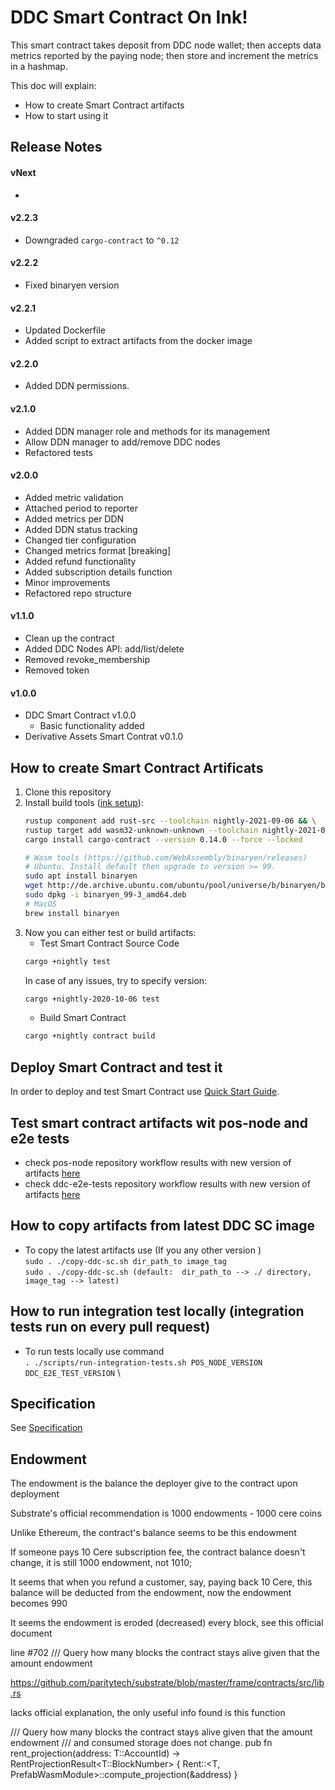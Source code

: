 # DDC Smart Contract On Ink!

This smart contract takes deposit from DDC node wallet; then accepts data metrics reported by the paying node; then store and increment the metrics in a hashmap.

This doc will explain:
* How to create Smart Contract artifacts
* How to start using it

## Release Notes
#### vNext
*
#### v2.2.3
* Downgraded `cargo-contract` to `^0.12`
#### v2.2.2
* Fixed binaryen version
#### v2.2.1
* Updated Dockerfile
* Added script to extract artifacts from the docker image
#### v2.2.0
* Added DDN permissions.
#### v2.1.0
* Added DDN manager role and methods for its management
* Allow DDN manager to add/remove DDC nodes
* Refactored tests
#### v2.0.0
* Added metric validation
* Attached period to reporter
* Added metrics per DDN
* Added DDN status tracking
* Changed tier configuration
* Changed metrics format [breaking]
* Added refund functionality
* Added subscription details function
* Minor improvements
* Refactored repo structure
#### v1.1.0
* Clean up the contract
* Added DDC Nodes API: add/list/delete
* Removed revoke_membership
* Removed token
#### v1.0.0
* DDC Smart Contract v1.0.0
    * Basic functionality added
* Derivative Assets Smart Contrat v0.1.0

## How to create Smart Contract Artificats

1. Clone this repository
1. Install build tools ([ink setup](https://substrate.dev/substrate-contracts-workshop/#/0/setup)):
    ```bash
	rustup component add rust-src --toolchain nightly-2021-09-06 && \
	rustup target add wasm32-unknown-unknown --toolchain nightly-2021-09-06 && \
	cargo install cargo-contract --version 0.14.0 --force --locked
    
    # Wasm tools (https://github.com/WebAssembly/binaryen/releases)
    # Ubuntu. Install default then upgrade to version >= 99.
    sudo apt install binaryen
    wget http://de.archive.ubuntu.com/ubuntu/pool/universe/b/binaryen/binaryen_99-3_amd64.deb
    sudo dpkg -i binaryen_99-3_amd64.deb
    # MacOS
    brew install binaryen
    ```
1. Now you can either test or build artifacts:
    * Test Smart Contract Source Code
    ```bash
    cargo +nightly test
    ```
    In case of any issues, try to specify version:
    ```bash
    cargo +nightly-2020-10-06 test
    ```
    * Build Smart Contract
    ```bash
    cargo +nightly contract build
    ```
## Deploy Smart Contract and test it
In order to deploy and test Smart Contract use [Quick Start Guide](https://github.com/Cerebellum-Network/private-standalone-network-node/blob/dev/docs/tutorial.md#quick-start-guide).

## Test smart contract artifacts wit pos-node and e2e tests
- check pos-node repository workflow results with new version of artifacts [here](https://github.com/Cerebellum-Network/pos-network-node/actions/workflows/run-tests-on-new-version-of-ddc-sc.yml)
- check ddc-e2e-tests repository workflow results with new version of artifacts [here](https://github.com/Cerebellum-Network/ddc-e2e-tests/actions/workflows/run-tests-on-new-version-of-ddc-sc.yml)

## How to copy artifacts from latest DDC SC image
- To copy the latest artifacts use (If you any other version )\
  `sudo . ./copy-ddc-sc.sh dir_path_to image_tag` \
  `sudo . ./copy-ddc-sc.sh (default:  dir_path_to --> ./ directory, image_tag --> latest)`

## How to run integration test locally (integration tests run on every pull request)
- To run tests locally use command \
  `. ./scripts/run-integration-tests.sh POS_NODE_VERSION DDC_E2E_TEST_VERSION` \

## Specification
See [Specification](./SPECIFICATION.md)

## Endowment

The endowment is the balance the deployer give to the contract upon deployment

Substrate's official recommendation is 1000 endowments - 1000 cere coins

Unlike Ethereum, the contract's balance seems to be this endowment

If someone pays 10 Cere subscription fee, the contract balance doesn't change, it is still 1000 endowment, not 1010;

It seems that when you refund a customer, say, paying back 10 Cere, this balance will be deducted from the endowment, now the endowment becomes 990

It seems the endowment is eroded (decreased) every block, see this official document

line #702 /// Query how many blocks the contract stays alive given that the amount endowment

https://github.com/paritytech/substrate/blob/master/frame/contracts/src/lib.rs

lacks official explanation, the only useful info found is this function

/// Query how many blocks the contract stays alive given that the amount endowment
/// and consumed storage does not change.
pub fn rent_projection(address: T::AccountId) -> RentProjectionResult<T::BlockNumber> {
	Rent::<T, PrefabWasmModule<T>>::compute_projection(&address)
}
